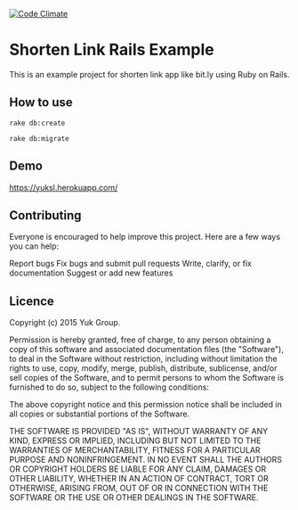 [![Code Climate](https://codeclimate.com/github/YukGroup/yuk-shorten-link/badges/gpa.svg)](https://codeclimate.com/github/YukGroup/yuk-shorten-link)
# Shorten Link Rails Example

This is an example project for shorten link app like bit.ly using Ruby on Rails.

## How to use

```
rake db:create
```

```
rake db:migrate
```

## Demo
https://yuksl.herokuapp.com/

## Contributing
Everyone is encouraged to help improve this project. Here are a few ways you can help:

Report bugs
Fix bugs and submit pull requests
Write, clarify, or fix documentation
Suggest or add new features

## Licence
Copyright (c) 2015 Yuk Group.

Permission is hereby granted, free of charge, to any person obtaining a copy of this software and associated documentation files (the "Software"), to deal in the Software without restriction, including without limitation the rights to use, copy, modify, merge, publish, distribute, sublicense, and/or sell copies of the Software, and to permit persons to whom the Software is furnished to do so, subject to the following conditions:

The above copyright notice and this permission notice shall be included in all copies or substantial portions of the Software.

THE SOFTWARE IS PROVIDED "AS IS", WITHOUT WARRANTY OF ANY KIND, EXPRESS OR IMPLIED, INCLUDING BUT NOT LIMITED TO THE WARRANTIES OF MERCHANTABILITY, FITNESS FOR A PARTICULAR PURPOSE AND NONINFRINGEMENT. IN NO EVENT SHALL THE AUTHORS OR COPYRIGHT HOLDERS BE LIABLE FOR ANY CLAIM, DAMAGES OR OTHER LIABILITY, WHETHER IN AN ACTION OF CONTRACT, TORT OR OTHERWISE, ARISING FROM, OUT OF OR IN CONNECTION WITH THE SOFTWARE OR THE USE OR OTHER DEALINGS IN THE SOFTWARE.